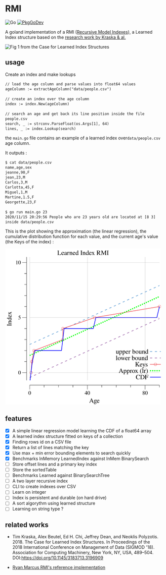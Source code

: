 RMI
===
![Go](https://github.com/BenJoyenConseil/rmi/workflows/Go/badge.svg)
[![PkgGoDev](https://pkg.go.dev/badge/github.com/BenJoyenConseil/rmi)](https://pkg.go.dev/github.com/BenJoyenConseil/rmi)

A goland implementation of a RMI ([Recursive Model Indexes](https://github.com/learnedsystems/RMI)), 
a Learned Index structure based on the [research work by Kraska & al.](https://arxiv.org/abs/1712.01208) 

![Fig 1 from the Case for Learned Index Structures](http://people.csail.mit.edu/ryanmarcus/rmi.png)

## usage

Create an index and make lookups

	// load the age column and parse values into float64 values
	ageColumn := extractAgeColumn("data/people.csv")

	// create an index over the age column
	index := index.New(ageColumn)

	// search an age and get back its line position inside the file people.csv
	search, _ := strconv.ParseFloat(os.Args[1], 64)
	lines, _ := index.Lookup(search)

the `main.go` file contains an example of a learned index over`data/people.csv` age column. 

It outputs : 

	$ cat data/people.csv
	name,age,sex
	jeanne,90,F
	jean,23,M
	Carlos,3,M
	Carlotta,45,F
	Miguel,1,M
	Martine,1.5,F
	Georgette,23,F

    $ go run main.go 23
	2020/11/15 20:29:56 People who are 23 years old are located at [8 3] inside data/people.csv 

This is the plot showing the approximation (the linear regression), the cumulative distribution function for each value,
and the current age's value (the Keys of the index) : 

![Fig 2 the LearnedIndex over people.csv](assets/plot.svg)

## features

- [x] A simple linear regression model learning the CDF of a float64 array
- [x] A learned index structure fitted on keys of a collection
- [x] Finding rows id on a CSV file
- [x] Return a list of lines matching the key
- [x] Use max + min error bounding elements to search quickly
- [x] Benchmarks InMemory LearnedIndex against InMem BinarySearch
- [ ] Store offset lines and a primary key index
- [ ] Store the sortedTable
- [ ] Benchmarks Learned against BinarySearchTree
- [ ] A two layer recursive index
- [ ] CLI to create indexes over CSV
- [ ] Learn on integer
- [ ] Index is persistent and durable (on hard drive)
- [ ] A sort algorythm using learned structure
- [ ] Learning on string type ?

## related works

* Tim Kraska, Alex Beutel, Ed H. Chi, Jeffrey Dean, and Neoklis Polyzotis. 2018. The Case for Learned Index Structures. In Proceedings of the 2018 International Conference on Management of Data (SIGMOD '18). Association for Computing Machinery, New York, NY, USA, 489–504. DOI:https://doi.org/10.1145/3183713.3196909

* [Ryan Marcus RMI's reference implementation](https://github.com/learnedsystems/RMI)
